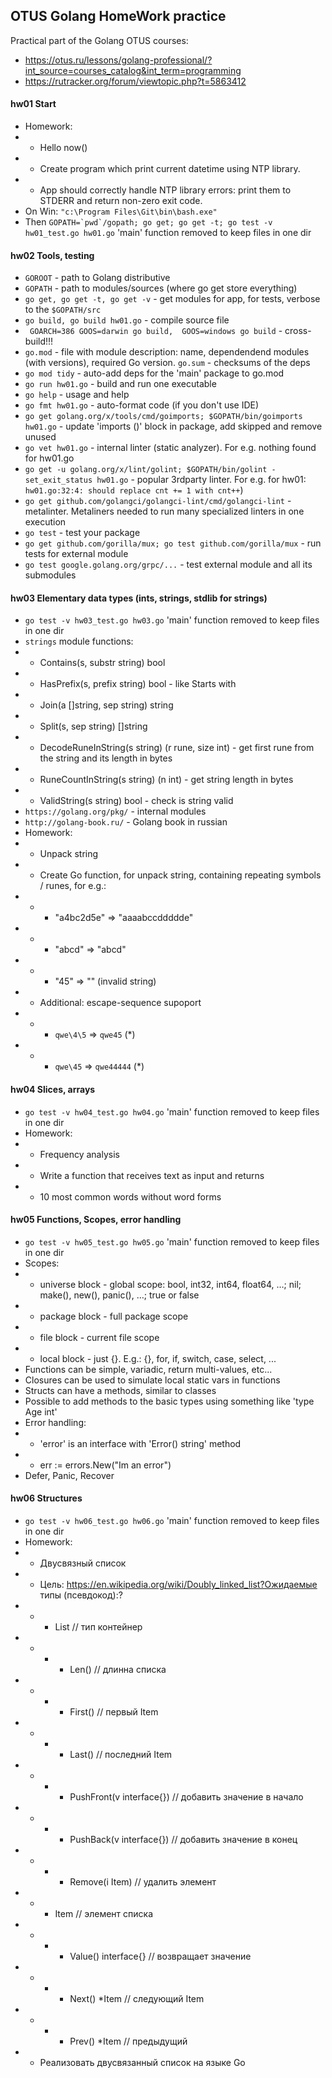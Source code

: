 ## OTUS Golang HomeWork practice

Practical part of the Golang OTUS courses:
- https://otus.ru/lessons/golang-professional/?int_source=courses_catalog&int_term=programming
- https://rutracker.org/forum/viewtopic.php?t=5863412

#### hw01 Start
- Homework:
- - Hello now()
- - Create program which print current datetime using NTP library.
- - App should correctly handle NTP library errors: print them to STDERR and return non-zero exit code.
- On Win: ```"c:\Program Files\Git\bin\bash.exe"```
- Then ```GOPATH=`pwd`/gopath; go get; go get -t; go test -v hw01_test.go hw01.go``` 'main' function removed to keep files in one dir

#### hw02 Tools, testing
- ```GOROOT``` - path to Golang distributive
- ```GOPATH``` - path to modules/sources (where go get store everything)
- ```go get, go get -t, go get -v``` - get modules for app, for tests, verbose to the ```$GOPATH/src```
- ```go build, go build hw01.go``` - compile source file
- ``` GOARCH=386 GOOS=darwin go build,  GOOS=windows go build``` - cross-build!!!
- ```go.mod``` - file with module description: name, dependendend modules (with versions), required Go version. ```go.sum``` - checksums of the deps
- ```go mod tidy``` - auto-add deps for the 'main' package to go.mod
- ```go run hw01.go``` - build and run one executable
- ```go help``` - usage and help
- ```go fmt hw01.go``` - auto-format code (if you don't use IDE)
- ```go get golang.org/x/tools/cmd/goimports; $GOPATH/bin/goimports hw01.go``` - update 'imports ()' block in package, add skipped and remove unused
- ```go vet hw01.go``` - internal linter (static analyzer). For e.g. nothing found for hw01.go
- ```go get -u golang.org/x/lint/golint; $GOPATH/bin/golint -set_exit_status hw01.go``` - popular 3rdparty linter. For e.g. for hw01: ```hw01.go:32:4: should replace cnt += 1 with cnt++```)
- ```go get github.com/golangci/golangci-lint/cmd/golangci-lint``` - metalinter. Metaliners needed to run many specialized linters in one execution
- ```go test``` - test your package
- ```go get github.com/gorilla/mux; go test github.com/gorilla/mux``` - run tests for external module
- ```go test google.golang.org/grpc/...``` - test external module and all its submodules

#### hw03 Elementary data types (ints, strings, stdlib for strings)
- ```go test -v hw03_test.go hw03.go``` 'main' function removed to keep files in one dir
- ```strings``` module functions:
- - Contains(s, substr string) bool
- - HasPrefix(s, prefix string) bool - like Starts with
- - Join(a []string, sep string) string
- - Split(s, sep string) []string
- - DecodeRuneInString(s string) (r rune, size int) - get first rune from the string and its length in bytes
- - RuneCountInString(s string) (n int) - get string length in bytes
- - ValidString(s string) bool - check is string valid
- ```https://golang.org/pkg/``` - internal modules
- ```http://golang-book.ru/``` - Golang book in russian
- Homework:
- - Unpack string
- - Create Go function, for unpack string, containing repeating symbols / runes, for e.g.:
- - - "a4bc2d5e" => "aaaabccddddde"
- - - "abcd" => "abcd"
- - - "45" => "" (invalid string)
- - Additional: escape-sequence supoport
- - - `qwe\4\5` => `qwe45` (*)
- - - `qwe\45` => `qwe44444` (*)

#### hw04 Slices, arrays
- ```go test -v hw04_test.go hw04.go``` 'main' function removed to keep files in one dir
- Homework:
- - Frequency analysis
- - Write a function that receives text as input and returns
- - 10 most common words without word forms

#### hw05 Functions, Scopes, error handling
- ```go test -v hw05_test.go hw05.go``` 'main' function removed to keep files in one dir
- Scopes:
- - universe block - global scope: bool, int32, int64, float64, …; nil; make(), new(), panic(), …; true or false
- - package block - full package scope
- - file block - current file scope
- - local block - just {}. E.g.: {}, for, if, switch, case, select, ...
- Functions can be simple, variadic, return multi-values, etc...
- Closures can be used to simulate local static vars in functions
- Structs can have a methods, similar to classes
- Possible to add methods to the basic types using something like 'type Age int'
- Error handling:
- - 'error' is an interface with 'Error() string' method
- - err := errors.New("Im an error")
- Defer, Panic, Recover

#### hw06 Structures
- ```go test -v hw06_test.go hw06.go``` 'main' function removed to keep files in one dir
- Homework:
- - Двусвязный список
- - Цель: https://en.wikipedia.org/wiki/Doubly_linked_list?Ожидаемые типы (псевдокод):?
- - - List // тип контейнер 
- - - - Len() // длинна списка 
- - - - First() // первый Item
- - - - Last() // последний Item 
- - - - PushFront(v interface{}) // добавить значение в начало 
- - - - PushBack(v interface{}) // добавить значение в конец 
- - - - Remove(i Item) // удалить элемент
- - - Item // элемент списка 
- - - - Value() interface{} // возвращает значение 
- - - - Next() *Item // следующий Item 
- - - - Prev() *Item // предыдущий
- - Реализовать двусвязанный список на языке Go


